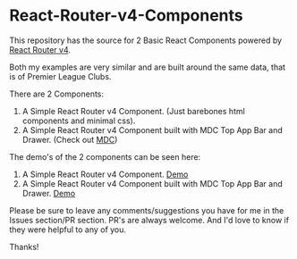# React-Router-v4-Components

This repository has the source for 2 Basic React Components powered by [React Router v4](https://github.com/ReactTraining/react-router/tree/master/packages/react-router-dom).

Both my examples are very similar and are built around the same data, that is of Premier League Clubs.

There are 2 Components:

1. A Simple React Router v4 Component. (Just barebones html components and minimal css).
2. A Simple React Router v4 Component built with MDC Top App Bar and Drawer. (Check out [MDC](https://github.com/material-components/material-components-web-react))

The demo's of the 2 components can be seen here:

1. A Simple React Router v4 Component. [Demo](https://codesandbox.io/s/github/Kolhar730/react-router-v4-simple-and-mdc/tree/master/simple-react-router-v4)
2. A Simple React Router v4 Component built with MDC Top App Bar and Drawer. [Demo](https://codesandbox.io/s/8nrz8o6x00) 

Please be sure to leave any comments/suggestions you have for me in the Issues section/PR section.
PR's are always welcome. And I'd love to know if they were helpful to any of you.

Thanks!
